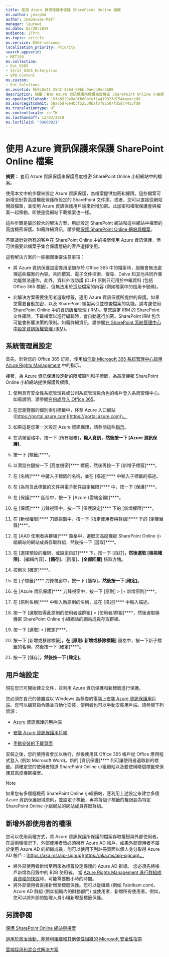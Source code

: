 ```yaml
---
title: 使用 Azure 資訊保護來保護 SharePoint Online 檔案
ms.author: josephd
author: JoeDavies-MSFT
manager: laurawi
ms.date: 03/29/2019
audience: ITPro
ms.topic: article
ms.service: O365-seccomp
localization_priority: Priority
search.appverid:
- MET150
ms.collection:
- Ent_O365
- Strat_O365_Enterprise
- SPO_Content
ms.custom:
- Ent_Solutions
ms.assetid: 5b9c8e41-25d2-436d-89bb-9aecb9ec2b80
description: 摘要：套用 Azure 資訊保護來保護高度機密 SharePoint Online 小組網站中的檔案。
ms.openlocfilehash: 19fab529a9a8fb60afef1a419323d7544eeace88
ms.sourcegitcommit: 58a7bd70a4bcf52530baf5f82507fd5dc4455fd9
ms.translationtype: HT
ms.contentlocale: zh-TW
ms.lasthandoff: 12/03/2019
ms.locfileid: "39668821"
---
```

# <a name="protect-sharepoint-online-files-with-azure-information-protection"></a>使用 Azure 資訊保護來保護 SharePoint Online 檔案

 **摘要：** 套用 Azure 資訊保護來保護高度機密 SharePoint Online 小組網站中的檔案。
  
使用本文中的步驟來設定 Azure 資訊保護，為檔案提供加密和權限。這些檔案可新增至針對高度機密保護所設定的 SharePoint 文件庫。或者，您可以直接從網站開啟檔案，並使用 Azure 資訊保護用戶端來新增加密。此加密和權限保護會與檔案一起移動，即使是從網站下載檔案也一樣。 

這些步驟是屬於較大的解決方案，用於設定 SharePoint 網站和這些網站中檔案的高度機密保護。如需詳細資訊，請參閱[保護 SharePoint Online 網站與檔案](../security/office-365-security/secure-sharepoint-online-sites-and-files.md)。 

不建議針對所有的客戶在 SharePoint Online 中的檔案使用 Azure 資訊保護，但可供需要此檔案子集合保護層級的客戶選擇使用。

這套解決方案的一些相關重要注意事項：
- 將 Azure 資訊保護加密套用至儲存於 Office 365 中的檔案時，服務會無法處理這些檔案的內容。共同撰寫、電子文件探索、搜尋、Delve 和其他共同作業功能無法運作。此外，資料外洩防護 (DLP) 原則只可用於中繼資料 (包括 Office 365 標籤)，但無法用於這些檔案的內容 (例如檔案中的信用卡號碼)。

- 此解決方案需要使用者選取標籤，適用 Azure 資訊保護所提供的保護。如果您需要自動加密，以及 SharePoint 編製索引並檢查檔案的功能，請考慮使用 SharePoint Online 中的資訊版權管理 (IRM)。當您設定 IRM 的 SharePoint 文件庫時，下載檔案以進行編輯時，會自動進行加密。SharePoint IRM 包含可能會影響決策的限制。如需詳細資訊，請參閱[在 SharePoint 系統管理中心中設定資訊版權管理 (IRM)](https://support.office.com/article/Set-up-Information-Rights-Management-IRM-in-SharePoint-admin-center-239CE6EB-4E81-42DB-BF86-A01362FED65C)。

## <a name="admin-setup"></a>系統管理員設定
首先，針對您的 Office 365 訂閱，使用[如何從 Microsoft 365 系統管理中心啟用 Azure Rights Management](https://docs.microsoft.com/information-protection/deploy-use/activate-office365) 中的指示。
  
接著，為 Azure 資訊保護設定新的限域原則和子標籤，為高度機密 SharePoint Online 小組網站提供保護與權限。
  
1. 使用具有安全性系統管理員或公司系統管理員角色的帳戶登入系統管理中心。 如需說明，請參閱[在何處登入 Office 365](https://support.office.com/Article/Where-to-sign-in-to-Office-365-e9eb7d51-5430-4929-91ab-6157c5a050b4)。
    
2. 在您瀏覽器的個別索引標籤中，移至 Azure 入口網站 ([https://portal.azure.com](https://portal.azure.com))。
    
3. 如果這是您第一次設定 Azure 資訊保護，請參閱這些[指示](https://docs.microsoft.com/information-protection/deploy-use/configure-policy#to-access-the-azure-information-protection-blade-for-the-first-time)。

4. 在清單窗格中，按一下 [所有服務]****，輸入**資訊**，然後按一下 [Azure 資訊保護]****。

5. 按一下 [標籤]****。
    
6. 以滑鼠右鍵按一下 [高度機密]**** 標籤，然後再按一下 [新增子標籤]****。
    
7. 在 [名稱]**** 中鍵入子標籤的名稱，並在 [描述]**** 中輸入子標籤的描述。
    
8. 在 [為包含此標籤的文件與電子郵件設定權限]**** 中，按一下 [保護]****。
    
9. 在 [保護]**** 區段中，按一下 [Azure (雲端金鑰)]****。
    
10. 在 [保護]**** 刀鋒視窗中，按一下 [保護設定]**** 下的 [新增權限]****。
    
11. 在 [新增權限]**** 刀鋒視窗中，按一下 [指定使用者與群組]**** 下的 [瀏覽目錄]****。
    
12. 在 [AAD 使用者與群組]**** 窗格中，選取您高度機密 SharePoint Online 小組網站的網站成員存取群組，然後按一下 [選取]****。
    
13. 在 [選擇預設的權限，或設定自訂]**** 下，按一下 [自訂]****，然後選取 [檢視權限]****、[編輯內容]****、[儲存]****、[回覆]****、[全部回覆]**** 核取方塊。
    
14. 按兩次 [確定]****。
    
15. 在 [子標籤]**** 刀鋒視窗中，按一下 [儲存]****，然後按一下 [確定]****。

16. 在 [Azure 資訊保護]**** 刀鋒視窗中，按一下 [原則] > [+ 新增原則]****。
    
17. 在 [原則名稱]**** 中輸入新原則的名稱，並在 [描述]**** 中輸入描述。
    
18. 按一下 [選取取得此原則的使用者或群組] > [使用者/群組]****，然後選取極機密 SharePoint Online 小組網站的網站成員存取群組。
    
19. 按一下 [選取] > [確定]****。

20. 按一下 [新增或移除標籤]****。在 [原則: 新增或移除標籤]**** 窗格中，按一下新子標籤的名稱，然後按一下 [確定]****。   

21. 按一下 [儲存]****，然後按一下 [確定]****。
 
## <a name="client-setup"></a>用戶端設定
現在您已可開始建立文件，並利用 Azure 資訊保護和新標籤進行保護。
  
您必須在自己的裝置或以 Windows 為基礎的電腦上[安裝 Azure 資訊保護用戶端](https://docs.microsoft.com/information-protection/rms-client/install-client-app)。您可以編寫指令碼並自動化安裝，使用者也可以手動安裝用戶端。請參閱下列資源：
  
- [Azure 資訊保護的用戶端](https://docs.microsoft.com/information-protection/rms-client/use-client)
    
- [安裝 Azure 資訊保護用戶端](https://docs.microsoft.com/information-protection/rms-client/client-admin-guide)
    
- [手動安裝的下載頁面](https://www.microsoft.com/download/details.aspx?id=53018)
    
安裝之後，您的使用者會加以執行，然後使用其 Office 365 帳戶從 Office 應用程式登入 (例如 Microsoft Word)。新的 [資訊保護]**** 列可讓使用者選取新的標籤。請確定您的使用者知道 SharePoint Online 小組網站以及要使用哪個標籤來保護其高度機密檔案。
  
> [!NOTE]
> 如果您有多個極機密 SharePoint Online 小組網站，應利用上述設定來建立多個 Azure 資訊保護限域原則，並設定子標籤，再將每個子標籤的權限設為特定 SharePoint Online 小組網站的網站成員存取群組。 
  
## <a name="adding-permissions-for-external-users"></a>新增外部使用者的權限
您可以使用兩種方式，將 Azure 資訊保護所保護的檔案存取權授與外部使用者。在這兩種情況下，外部使用者皆必須擁有 Azure AD 帳戶。如果外部使用者不屬於使用 Azure AD 的組織成員，則可以使用下列註冊頁面以個人身分取得 Azure AD 帳戶：[https://aka.ms/aip-signup](https://aka.ms/aip-signup)。

 - 將外部使用者新增至用來為標籤設定保護的 Azure AD 群組。 您必須先將帳戶新增為目錄中的 B2B 使用者。 當 [Azure Rights Management 進行群組成員資格的快取](https://docs.microsoft.com/azure/information-protection/plan-design/prepare#group-membership-caching-by-azure-information-protection)時，可能需要數小時的時間。  
 - 將外部使用者直接新增至標籤保護。您可以從組織 (例如 Fabrikam.com)、Azure AD 群組 (例如組織內的財務部門) 或使用者，新增所有使用者。例如，您可以將外部的監理人員小組新增至標籤保護。

## <a name="see-also"></a>另請參閱

[保護 SharePoint Online 網站與檔案](../security/office-365-security/secure-sharepoint-online-sites-and-files.md)
  
[適用於政治活動、非營利組織和其他彈性組織的 Microsoft 安全性指南](/security/office-365-security/microsoft-security-guidance-for-political-campaigns-nonprofits-and-other-agile-o.md)
  
[雲端採用和混合式解決方案](https://docs.microsoft.com/office365/enterprise/cloud-adoption-and-hybrid-solutions)
